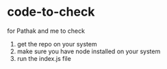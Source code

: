 # code-to-check
for Pathak and me to check

1) get the repo on your system
2) make sure you have node installed on your system
3) run the index.js file
